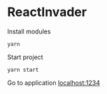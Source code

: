 # ReactInvader

Install modules

```yarn```

Start project

```yarn start```

Go to application
[localhost:1234](http://localhost:1234/)